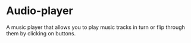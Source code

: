 # Audio-player

A music player that allows you to play music tracks in turn or flip through them by clicking on buttons.
